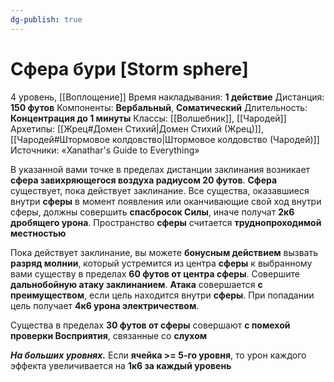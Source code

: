```yaml
---
dg-publish: true
---
```

# Сфера бури [Storm sphere]
4 уровень, [[Воплощение]]
Время накладывания: **1 действие**
Дистанция: **150 футов**
Компоненты: **Вербальный**, **Соматический**
Длительность: **Концентрация до 1 минуты**
Классы: [[Волшебник]], [[Чародей]]
Архетипы: [[Жрец#Домен Стихий|Домен Стихий (Жрец)]], [[Чародей#Штормовое колдовство|Штормовое колдовство (Чародей)]]
Источники: «Xanathar's Guide to Everything»

В указанной вами точке в пределах дистанции заклинания возникает **сфера завихряющегося воздуха радиусом 20 футов**. **Сфера** существует, пока действует заклинание. Все существа, оказавшиеся внутри **сферы** в момент появления или оканчивающие свой ход внутри сферы, должны совершить **спасбросок Силы**, иначе получат **2к6 дробящего урона**. Пространство **сферы** считается **труднопроходимой местностью**

Пока действует заклинание, вы можете **бонусным действием** вызвать **разряд молнии**, который устремится из центра **сферы** к выбранному вами существу в пределах **60 футов от центра сферы**. Совершите **дальнобойную атаку заклинанием**. **Атака** совершается **с преимуществом**, если цель находится внутри **сферы**. При попадании цель получает **4к6 урона электричеством**. 

Существа в пределах **30 футов от сферы** совершают **с помехой проверки Восприятия**, связанные со **слухом**

**_На больших уровнях._** Если **ячейка >= 5-го уровня**, то урон каждого эффекта увеличивается на **1к6 за каждый уровень**